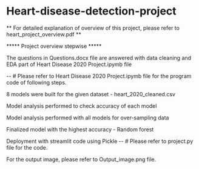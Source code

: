 # Heart-disease-detection-project

** For detailed explanation of overview of this project, please refer to heart_project_overview.pdf **

 ***** Project overview stepwise *****

The questions in Questions.docx file are answered with data cleaning and EDA part of Heart Disease 2020 Project.ipymb file

-- # Please refer to Heart Disease 2020 Project.ipymb file for the program code of following steps.

8 models were built for the given dataset - heart_2020_cleaned.csv

Model analysis performed to check accuracy of each model

Model analysis performed with all models for over-sampling data

Finalized model with the highest accuracy - Random forest

Deployment with streamlit code using Pickle -- # Please refer to project.py file for the code.

For the output image, please refer to Output_image.png file.
